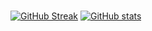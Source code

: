 ### 

[![GitHub Streak](https://streak-stats.demolab.com/?user=sheff3rd&theme=dark)](https://git.io/streak-stats)          [![GitHub stats](https://github-readme-stats.vercel.app/api?username=sheff3rd&count_private=true&show_icons=true&theme=gruvbox)](https://github.com/anuraghazra/github-readme-stats)
